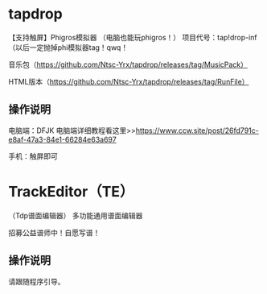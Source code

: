 # tapdrop

【支持触屏】Phigros模拟器 （电脑也能玩phigros！）
项目代号：tap!drop-inf
（以后一定抛掉phi模拟器tag！qwq！

音乐包（https://github.com/Ntsc-Yrx/tapdrop/releases/tag/MusicPack）

HTML版本（https://github.com/Ntsc-Yrx/tapdrop/releases/tag/RunFile）


## 操作说明
电脑端：DFJK
电脑端详细教程看这里>>https://www.ccw.site/post/26fd791c-e8af-47a3-84e1-66284e63a697

手机：触屏即可
# TrackEditor（TE）
（Tdp谱面编辑器）
多功能通用谱面编辑器

招募公益谱师中！自愿写谱！

## 操作说明
请跟随程序引导。
